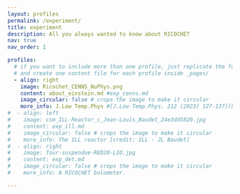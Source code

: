 ```yaml
---
layout: profiles
permalink: /experiment/
title: experiment
description: All you always wanted to know about RICOCHET
nav: true
nav_order: 1

profiles:
  # if you want to include more than one profile, just replicate the following block
  # and create one content file for each profile inside _pages/
  - align: right
    image: Ricochet_CENNS_NuPhys.png
    content: about_einstein.md #exp_cenns.md
    image_circular: false # crops the image to make it circular
    more_info: J.Low Temp.Phys #[J.Low Temp.Phys. 212 (2023) 127-137](https://arxiv.org/pdf/2111.06745)
#  - align: left
#    image: csm_ILL-Reactor_c_Jean-Louis_Baudet_24e3dd5820.jpg
#    content: exp_ill.md
#    image_circular: false # crops the image to make it circular
#    more_info: The ILL reactor [credit: ILL - JL Baudet]
#  - align: right
#    image: Tour-suspendue-RED20-LIO.jpg
#    content: exp_det.md
#    image_circular: false # crops the image to make it circular
#    more_info: A RICOCHET bolometer.

---
```

